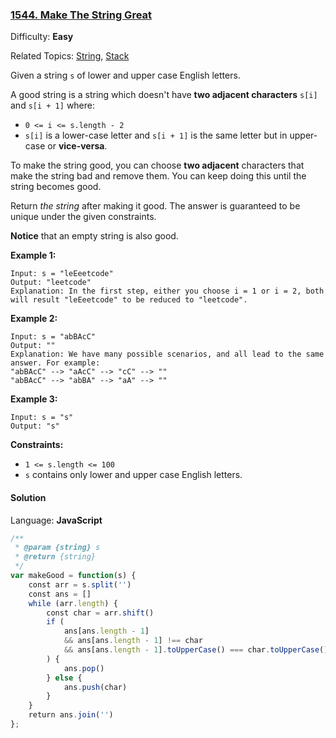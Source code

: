 ### [1544\. Make The String Great](https://leetcode.com/problems/make-the-string-great/)

Difficulty: **Easy**  

Related Topics: [String](https://leetcode.com/tag/string/), [Stack](https://leetcode.com/tag/stack/)


Given a string `s` of lower and upper case English letters.

A good string is a string which doesn't have **two adjacent characters** `s[i]` and `s[i + 1]` where:

*   `0 <= i <= s.length - 2`
*   `s[i]` is a lower-case letter and `s[i + 1]` is the same letter but in upper-case or **vice-versa**.

To make the string good, you can choose **two adjacent** characters that make the string bad and remove them. You can keep doing this until the string becomes good.

Return _the string_ after making it good. The answer is guaranteed to be unique under the given constraints.

**Notice** that an empty string is also good.

**Example 1:**

```
Input: s = "leEeetcode"
Output: "leetcode"
Explanation: In the first step, either you choose i = 1 or i = 2, both will result "leEeetcode" to be reduced to "leetcode".
```

**Example 2:**

```
Input: s = "abBAcC"
Output: ""
Explanation: We have many possible scenarios, and all lead to the same answer. For example:
"abBAcC" --> "aAcC" --> "cC" --> ""
"abBAcC" --> "abBA" --> "aA" --> ""
```

**Example 3:**

```
Input: s = "s"
Output: "s"
```

**Constraints:**

*   `1 <= s.length <= 100`
*   `s` contains only lower and upper case English letters.


#### Solution

Language: **JavaScript**

```javascript
/**
 * @param {string} s
 * @return {string}
 */
var makeGood = function(s) {
    const arr = s.split('')
    const ans = []
    while (arr.length) {
        const char = arr.shift()
        if (
            ans[ans.length - 1]
            && ans[ans.length - 1] !== char
            && ans[ans.length - 1].toUpperCase() === char.toUpperCase()
        ) {
            ans.pop()
        } else {
            ans.push(char)
        }
    }
    return ans.join('')
};
```
